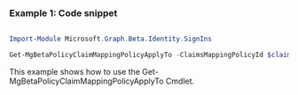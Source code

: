 ### Example 1: Code snippet

```powershell

Import-Module Microsoft.Graph.Beta.Identity.SignIns

Get-MgBetaPolicyClaimMappingPolicyApplyTo -ClaimsMappingPolicyId $claimsMappingPolicyId

```
This example shows how to use the Get-MgBetaPolicyClaimMappingPolicyApplyTo Cmdlet.

